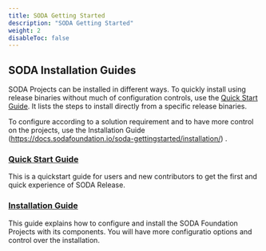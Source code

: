 ```yaml
---
title: SODA Getting Started
description: "SODA Getting Started"
weight: 2
disableToc: false
---
```


## SODA Installation Guides
SODA Projects can be installed in different ways. To quickly install using release binaries without much of configuration controls,  use the [Quick Start Guide](https://docs.sodafoundation.io/soda-gettingstarted/quickstart/). It lists the steps to install directly from a specific release binaries.

To configure according to a solution requirement and to have more control on the projects, use the Installation Guide (https://docs.sodafoundation.io/soda-gettingstarted/installation/) .

### [Quick Start Guide](https://docs.sodafoundation.io/soda-gettingstarted/quickstart/)
This is a quickstart guide for users and new contributors to get the first and quick experience of SODA Release.


### [Installation Guide](https://docs.sodafoundation.io/soda-gettingstarted/installation/)
This guide explains how to configure and install the SODA Foundation Projects with its components. You will have more configuratio options and control over the installation.
